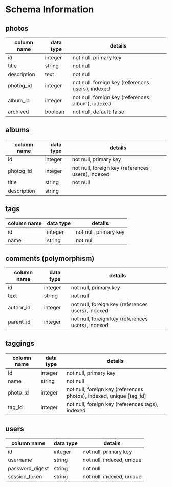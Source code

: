 # Schema Information

## photos
column name | data type | details
------------|-----------|-----------------------
id          | integer   | not null, primary key
title       | string    | not null
description | text      | not null
photog_id   | integer   | not null, foreign key (references users), indexed
album_id    | integer   | not null, foreign key (references album), indexed
archived    | boolean   | not null, default: false

## albums
column name | data type | details
------------|-----------|-----------------------
id          | integer   | not null, primary key
photog_id   | integer   | not null, foreign key (references users), indexed
title       | string    | not null
description | string    |

## tags
column name | data type | details
------------|-----------|-----------------------
id          | integer   | not null, primary key
name        | string    | not null

## comments (polymorphism)
column name | data type | details
------------|-----------|-----------------------
id          | integer   | not null, primary key
text        | string    | not null
author_id   | integer   | not null, foreign key (references users), indexed
parent_id   | integer   | not null, foreign key (references users), indexed

## taggings
column name | data type | details
------------|-----------|-----------------------
id          | integer   | not null, primary key
name        | string    | not null
photo_id    | integer   | not null, foreign key (references photos), indexed, unique [tag_id]
tag_id      | integer   | not null, foreign key (references tags), indexed

## users
column name     | data type | details
----------------|-----------|-----------------------
id              | integer   | not null, primary key
username        | string    | not null, indexed, unique
password_digest | string    | not null
session_token   | string    | not null, indexed, unique
